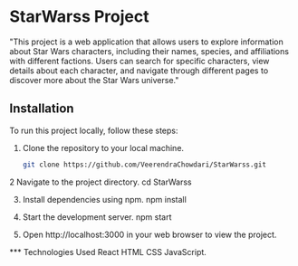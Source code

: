 # StarWarss Project

"This project is a web application that allows users to explore information about Star Wars characters, including their names, species, and affiliations with different factions. Users can search for specific characters, view details about each character, and navigate through different pages to discover more about the Star Wars universe."

## Installation

To run this project locally, follow these steps:

1. Clone the repository to your local machine.
   ```bash
   git clone https://github.com/VeerendraChowdari/StarWarss.git

2 Navigate to the project directory.
   cd StarWarss

3. Install dependencies using npm.
   npm install

4. Start the development server.
   npm start
   
6. Open http://localhost:3000 in your web browser to view the project.

 ***   Technologies Used
React
HTML
CSS
JavaScript.

